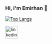 ### Hi, i'm Emirhan 👋 
[![Top Langs](https://github-readme-stats.vercel.app/api/top-langs/?username=emirhanaltuntas&layout=compact)](https://github.com/emirhanaltuntas/github-readme-stats)  

[<img src='https://cdn.jsdelivr.net/npm/simple-icons@3.0.1/icons/linkedin.svg' alt='linkedin' height='40'>](https://www.linkedin.com/in/emirhan-altuntas%C5%9F-428868221/)

